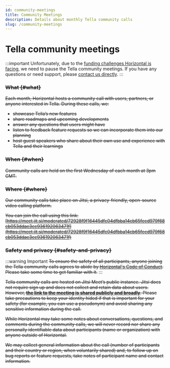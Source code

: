 ```yaml
---
id: community-meetings
title: Community Meetings
description: Details about monthly Tella community calls
slug: /community-meetings
---
```


# Tella community meetings

:::important
Unfortunately, due to the [funding challenges Horizontal is facing](https://donorbox.org/towards-sustainability), we need to pause the Tella community meetings.
If you have any questions or need support, please [contact us directly](/contact-us).
:::

###  ~~What {#what}~~

 ~~Each month, Horizontal hosts a community call with users, partners, or anyone interested in Tella. During these calls, we:~~ 

-   ~~showcase Tella’s new features~~
-   ~~share roadmaps and upcoming developments~~
-   ~~answer any questions that users might have~~
-   ~~listen to feedback feature requests so we can incorporate them into our planning~~
-   ~~host guest speakers who share about their own use and experience with Tella and their learnings~~

### ~~When {#when}~~

~~Community calls are held on the first Wednesday of each month at 3pm GMT.~~



### ~~Where {#where}~~

~~Our community calls take place on Jitsi, a privacy-friendly, open-source video calling platform.~~

~~You can join the call using this link: [https://meet.jit.si/moderated/72928f9f16445dfc04dfbba14cb65fecd979f68cb053ddae3cc936192063471f](https://meet.jit.si/moderated/72928f9f16445dfc04dfbba14cb65fecd979f68cb053ddae3cc936192063471f)~~

### ~~Safety and privacy {#safety-and-privacy}~~

:::warning Important
~~To ensure the safety of all participants, anyone joining the Tella community calls agrees to abide by [Horizontal's Code of Conduct](https://horizontal-org.slite.com/app/docs/E33mV5cWaJhd8x/Horizontal-Code-of-Conduct). Please take some time to get familiar with it.~~
:::

~~Tella community calls are hosted on Jitsi Meet’s public instance. Jitsi does not require sign up and does not collect and retain data about users. However, <u>**the link to the meeting is shared publicly and broadly**</u>. Please take precautions to keep your identity hided if that is important for your safety (for example, you can use a pseudonym) and avoid sharing any sensitive information during the call.~~

~~While Horizontal may take some notes about conversations, questions, and comments during the community calls, we will never record nor share any personally identifiable data about participants (name or organization) with anyone outside of Horizontal.~~

~~We may collect general information about the call (number of participants and their country or region, when voluntarily shared) and, to follow up on bug reports or feature requests, take notes of participant name and contact information.~~
